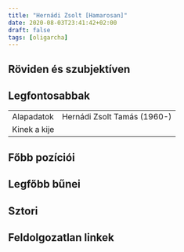 ```yaml
---
title: "Hernádi Zsolt [Hamarosan]"
date: 2020-08-03T23:41:42+02:00
draft: false
tags: [oligarcha]
---
```


## Röviden és szubjektíven

## Legfontosabbak

|                           |                                                                    |
| :---                      | :----                                                              |
| Alapadatok                | Hernádi Zsolt Tamás (1960-)                                        |
| Kinek a kije              |                                                                    |

## Főbb pozíciói


## Legfőbb bűnei

## Sztori

## Feldolgozatlan linkek
